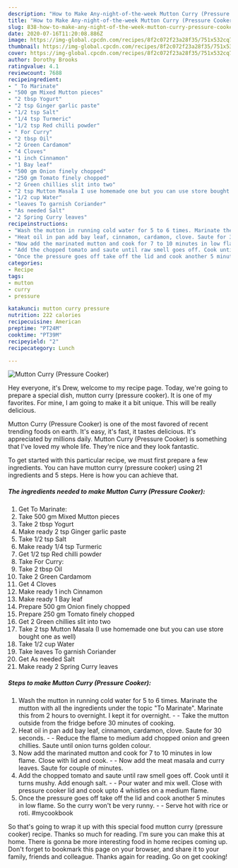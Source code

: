 ```yaml
---
description: "How to Make Any-night-of-the-week Mutton Curry (Pressure Cooker)"
title: "How to Make Any-night-of-the-week Mutton Curry (Pressure Cooker)"
slug: 838-how-to-make-any-night-of-the-week-mutton-curry-pressure-cooker
date: 2020-07-16T11:20:08.886Z
image: https://img-global.cpcdn.com/recipes/8f2c072f23a28f35/751x532cq70/mutton-curry-pressure-cooker-recipe-main-photo.jpg
thumbnail: https://img-global.cpcdn.com/recipes/8f2c072f23a28f35/751x532cq70/mutton-curry-pressure-cooker-recipe-main-photo.jpg
cover: https://img-global.cpcdn.com/recipes/8f2c072f23a28f35/751x532cq70/mutton-curry-pressure-cooker-recipe-main-photo.jpg
author: Dorothy Brooks
ratingvalue: 4.1
reviewcount: 7688
recipeingredient:
- " To Marinate"
- "500 gm Mixed Mutton pieces"
- "2 tbsp Yogurt"
- "2 tsp Ginger garlic paste"
- "1/2 tsp Salt"
- "1/4 tsp Turmeric"
- "1/2 tsp Red chilli powder"
- " For Curry"
- "2 tbsp Oil"
- "2 Green Cardamom"
- "4 Cloves"
- "1 inch Cinnamon"
- "1 Bay leaf"
- "500 gm Onion finely chopped"
- "250 gm Tomato finely chopped"
- "2 Green chillies slit into two"
- "2 tsp Mutton Masala I use homemade one but you can use store bought one as well"
- "1/2 cup Water"
- "leaves To garnish Coriander"
- "As needed Salt"
- "2 Spring Curry leaves"
recipeinstructions:
- "Wash the mutton in running cold water for 5 to 6 times. Marinate the mutton with all the ingredients under the topic &#34;To Marinate&#34;. Marinate this from 2 hours to overnight. I kept it for overnight.  Take the mutton outside from the fridge before 30 minutes of cooking."
- "Heat oil in pan add bay leaf, cinnamon, cardamon, clove. Saute for 30 seconds.  Reduce the flame to medium add chopped onion and green chillies. Saute until onion turns golden colour."
- "Now add the marinated mutton and cook for 7 to 10 minutes in low flame. Close with lid and cook.  Now add the meat masala and curry leaves. Saute for couple of minutes."
- "Add the chopped tomato and saute until raw smell goes off. Cook until it turns mushy. Add enough salt.  Pour water and mix well. Close with pressure cooker lid and cook upto 4 whistles on a medium flame."
- "Once the pressure goes off take off the lid and cook another 5 minutes in low flame. So the curry won&#39;t be very runny.  Serve hot with rice or roti. #mycookbook"
categories:
- Recipe
tags:
- mutton
- curry
- pressure

katakunci: mutton curry pressure 
nutrition: 222 calories
recipecuisine: American
preptime: "PT24M"
cooktime: "PT39M"
recipeyield: "2"
recipecategory: Lunch

---
```



![Mutton Curry (Pressure Cooker)](https://img-global.cpcdn.com/recipes/8f2c072f23a28f35/751x532cq70/mutton-curry-pressure-cooker-recipe-main-photo.jpg)

Hey everyone, it's Drew, welcome to my recipe page. Today, we're going to prepare a special dish, mutton curry (pressure cooker). It is one of my favorites. For mine, I am going to make it a bit unique. This will be really delicious.



Mutton Curry (Pressure Cooker) is one of the most favored of recent trending foods on earth. It's easy, it's fast, it tastes delicious. It's appreciated by millions daily. Mutton Curry (Pressure Cooker) is something that I've loved my whole life. They're nice and they look fantastic.


To get started with this particular recipe, we must first prepare a few ingredients. You can have mutton curry (pressure cooker) using 21 ingredients and 5 steps. Here is how you can achieve that.

<!--inarticleads1-->

##### The ingredients needed to make Mutton Curry (Pressure Cooker):

1. Get  To Marinate:
1. Take 500 gm Mixed Mutton pieces
1. Take 2 tbsp Yogurt
1. Make ready 2 tsp Ginger garlic paste
1. Take 1/2 tsp Salt
1. Make ready 1/4 tsp Turmeric
1. Get 1/2 tsp Red chilli powder
1. Take  For Curry:
1. Take 2 tbsp Oil
1. Take 2 Green Cardamom
1. Get 4 Cloves
1. Make ready 1 inch Cinnamon
1. Make ready 1 Bay leaf
1. Prepare 500 gm Onion finely chopped
1. Prepare 250 gm Tomato finely chopped
1. Get 2 Green chillies slit into two
1. Take 2 tsp Mutton Masala (I use homemade one but you can use store bought one as well)
1. Take 1/2 cup Water
1. Take leaves To garnish Coriander
1. Get As needed Salt
1. Make ready 2 Spring Curry leaves




<!--inarticleads2-->

##### Steps to make Mutton Curry (Pressure Cooker):

1. Wash the mutton in running cold water for 5 to 6 times. Marinate the mutton with all the ingredients under the topic &#34;To Marinate&#34;. Marinate this from 2 hours to overnight. I kept it for overnight. -  - Take the mutton outside from the fridge before 30 minutes of cooking.
1. Heat oil in pan add bay leaf, cinnamon, cardamon, clove. Saute for 30 seconds. -  - Reduce the flame to medium add chopped onion and green chillies. Saute until onion turns golden colour.
1. Now add the marinated mutton and cook for 7 to 10 minutes in low flame. Close with lid and cook. -  - Now add the meat masala and curry leaves. Saute for couple of minutes.
1. Add the chopped tomato and saute until raw smell goes off. Cook until it turns mushy. Add enough salt. -  - Pour water and mix well. Close with pressure cooker lid and cook upto 4 whistles on a medium flame.
1. Once the pressure goes off take off the lid and cook another 5 minutes in low flame. So the curry won&#39;t be very runny. -  - Serve hot with rice or roti. #mycookbook




So that's going to wrap it up with this special food mutton curry (pressure cooker) recipe. Thanks so much for reading. I'm sure you can make this at home. There is gonna be more interesting food in home recipes coming up. Don't forget to bookmark this page on your browser, and share it to your family, friends and colleague. Thanks again for reading. Go on get cooking!
